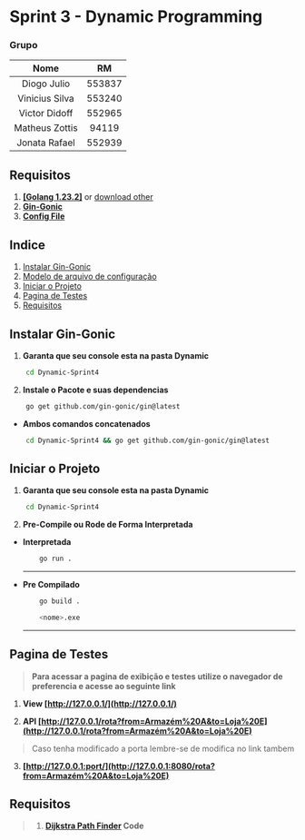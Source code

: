 # Sprint 3 - Dynamic Programming

### Grupo
|Nome|RM|
|:-:|:-:|
|Diogo Julio|553837 |
|Vinicius Silva|553240|
|Victor Didoff|552965|
|Matheus Zottis|94119|
|Jonata Rafael|552939|



## Requisitos

1. [**[Golang 1.23.2]**](https://dl.google.com/go/go1.23.2.windows-amd64.msi) or [download other](https://go.dev/dl/)
2. [**Gin-Gonic**](#instalar-gin-gonic)
3. [**Config File**](./config.json)


## Indice

1. [Instalar Gin-Gonic](#instalar-gin-gonic)
2. [Modelo de arquivo de configuração](#modelo-de-arquivo-de-configuração)
3. [Iniciar o Projeto](#iniciar-o-projeto)
4. [Pagina de Testes](#pagina-de-testes)
5. [Requisitos](#requisitos-1)


## Instalar Gin-Gonic

1. **Garanta que seu console esta na pasta Dynamic**

```bash
    cd Dynamic-Sprint4
```

2. **Instale o Pacote e suas dependencias**
```bash
    go get github.com/gin-gonic/gin@latest
```

- **Ambos comandos concatenados**
```bash
    cd Dynamic-Sprint4 && go get github.com/gin-gonic/gin@latest
```

## Iniciar o Projeto

1. **Garanta que seu console esta na pasta Dynamic**

```bash
    cd Dynamic-Sprint4
```

2. **Pre-Compile ou Rode de Forma Interpretada**

-  **Interpretada**

    ```bash
        go run .
    ```

    ---

- **Pre Compilado**

    ```bash
        go build .
    ```

    ```bash
        <nome>.exe
    ```

    ---

## Pagina de Testes

> **Para acessar a pagina de exibição e testes utilize o navegador de preferencia e acesse ao seguinte link**

1. **View [http://127.0.0.1/](http://127.0.0.1/)**

2. **API [http://127.0.0.1/rota?from=Armazém%20A&to=Loja%20E](http://127.0.0.1/rota?from=Armazém%20A&to=Loja%20E)**

> Caso tenha modificado a porta lembre-se de modifica no link tambem

3. **[http://127.0.0.1:port/](http://127.0.0.1:8080/rota?from=Armazém%20A&to=Loja%20E)**

## Requisitos

> 1. **[Dijkstra Path Finder](./dijkstra.go) Code**
